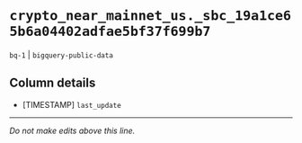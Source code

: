 # `crypto_near_mainnet_us._sbc_19a1ce65b6a04402adfae5bf37f699b7`
`bq-1` | `bigquery-public-data`

## Column details
* [TIMESTAMP] `last_update`

-------------------------------------------------------------------------------
*Do not make edits above this line.*
